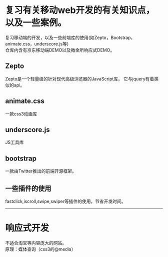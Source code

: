 # 复习有关移动web开发的有关知识点，以及一些案例。
复习移动端的开发，以及一些前端库的使用(如Zepto，Bootstrap，animate.css，underscore.js等)    
仓库内含有京东移动端DEMO以及微金所响应式DEMO。

## Zepto
Zepto是一个轻量级的针对现代高级浏览器的JavaScript库， 它与jquery有着类似的api。

## animate.css
一款css3动画库

## underscore.js
JS工具库

## bootstrap
一款由Twitter推出的前端开源框架。

## 一些插件的使用
fastclick,iscroll,swipe,swiper等插件的使用，节省开发时间。

****

# 响应式开发
不适合淘宝等内容庞大的网站。     
原理：媒体查询（css3的@media）
